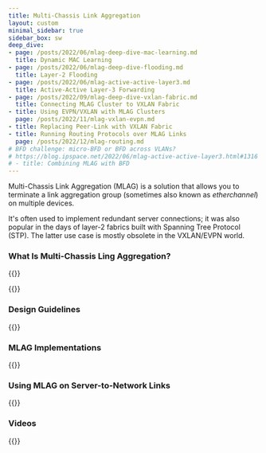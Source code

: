 ```yaml
---
title: Multi-Chassis Link Aggregation
layout: custom
minimal_sidebar: true
sidebar_box: sw
deep_dive:
- page: /posts/2022/06/mlag-deep-dive-mac-learning.md
  title: Dynamic MAC Learning
- page: /posts/2022/06/mlag-deep-dive-flooding.md
  title: Layer-2 Flooding
- page: /posts/2022/06/mlag-active-active-layer3.md
  title: Active-Active Layer-3 Forwarding
- page: /posts/2022/09/mlag-deep-dive-vxlan-fabric.md
  title: Connecting MLAG Cluster to VXLAN Fabric
- title: Using EVPN/VXLAN with MLAG Clusters
  page: /posts/2022/11/mlag-vxlan-evpn.md
- title: Replacing Peer-Link with VXLAN Fabric
- title: Running Routing Protocols over MLAG Links
  page: /posts/2022/12/mlag-routing.md
# BFD challenge: micro-BFD or BFD across VLANs?
# https://blog.ipspace.net/2022/06/mlag-active-active-layer3.html#1316
# - title: Combining MLAG with BFD
---
```

Multi-Chassis Link Aggregation (MLAG) is a solution that allows you to terminate a link aggregation group (sometimes also known as *etherchannel*) on multiple devices. 

It's often used to implement redundant server connections; it was also popular in the days of layer-2 fabrics built with Spanning Tree Protocol (STP). The latter use case is mostly obsolete in the VXLAN/EVPN world.

### What Is Multi-Chassis Ling Aggregation?

{{<series-listing tag="overview" weight="1">}}

{{<series-listing tag="deepdive" title="Technology Deep Dive" soon="deep_dive">}}

### Design Guidelines

{{<series-listing tag="design">}}

### MLAG Implementations

{{<series-listing tag="implement">}}

### Using MLAG on Server-to-Network Links

{{<series-listing tag="server">}}

### Videos

{{<series-listing tag="video">}}

